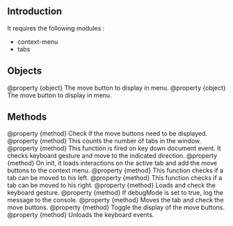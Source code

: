 Introduction
------------

It requires the following modules :

* context-menu
* tabs


Objects
-------

<api name="leftButton">
@property {object}
The move button to display in menu.
</api>

<api name="rightButton">
@property {object}
The move button to display in menu.
</api>


Methods
-------

<api name="check">
@property {method}
Check if the move buttons need to be displayed.
</api>

<api name="countTabs">
@property {method}
This counts the number of tabs in the window.
</api>

<api name="eventOnKeyDown">
@property {method}
This function is fired on key down document event. It checks keyboard gesture and move to the indicated direction.
</api>

<api name="init">
@property {method}
On init, it loads interactions on the active tab and add the move buttons to the context menu.
</api>

<api name="isLeftAble">
@property {method}
This function checks if a tab can be moved to his left.
</api>

<api name="isRightAble">
@property {method}
This function checks if a tab can be moved to his right.
</api>

<api name="load">
@property {method}
Loads and check the keyboard gesture.
</api>

<api name="log">
@property {method}
If debugMode is set to true, log the message to the console.
</api>

<api name="move">
@property {method}
Moves the tab and check the move buttons.
</api>

<api name="toggleMoveButton">
@property {method}
Toggle the display of the move buttons.
</api>

<api name="unload">
@property {method}
Unloads the keyboard events.
</api>